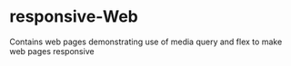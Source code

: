 # responsive-Web
Contains web pages demonstrating use of media query and flex to make web pages responsive
